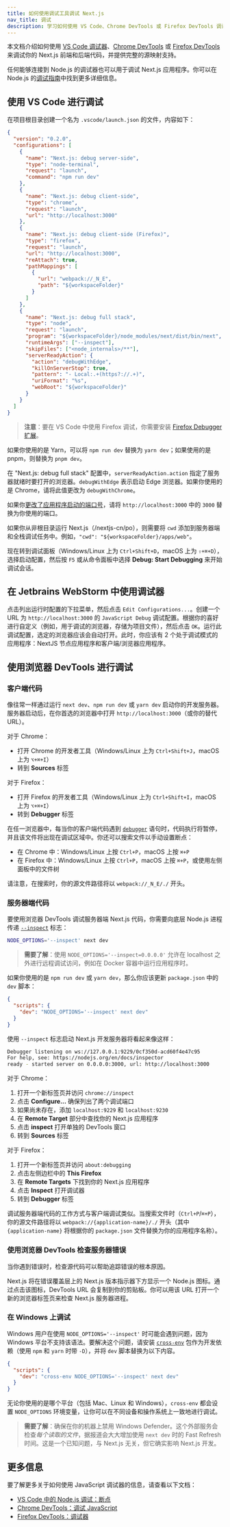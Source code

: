 ```yaml
---
title: 如何使用调试工具调试 Next.js
nav_title: 调试
description: 学习如何使用 VS Code、Chrome DevTools 或 Firefox DevTools 调试你的 Next.js 应用程序。
---
```


本文档介绍如何使用 [VS Code 调试器](https://code.visualstudio.com/docs/editor/debugging)、[Chrome DevTools](https://developers.google.com/web/tools/chrome-devtools) 或 [Firefox DevTools](https://firefox-source-docs.mozilla.org/devtools-user/) 来调试你的 Next.js 前端和后端代码，并提供完整的源映射支持。

任何能够连接到 Node.js 的调试器也可以用于调试 Next.js 应用程序。你可以在 Node.js 的[调试指南](https://nodejs.org/en/docs/guides/debugging-getting-started/)中找到更多详细信息。

## 使用 VS Code 进行调试

在项目根目录创建一个名为 `.vscode/launch.json` 的文件，内容如下：

```json
{
  "version": "0.2.0",
  "configurations": [
    {
      "name": "Next.js: debug server-side",
      "type": "node-terminal",
      "request": "launch",
      "command": "npm run dev"
    },
    {
      "name": "Next.js: debug client-side",
      "type": "chrome",
      "request": "launch",
      "url": "http://localhost:3000"
    },
    {
      "name": "Next.js: debug client-side (Firefox)",
      "type": "firefox",
      "request": "launch",
      "url": "http://localhost:3000",
      "reAttach": true,
      "pathMappings": [
        {
          "url": "webpack://_N_E",
          "path": "${workspaceFolder}"
        }
      ]
    },
    {
      "name": "Next.js: debug full stack",
      "type": "node",
      "request": "launch",
      "program": "${workspaceFolder}/node_modules/next/dist/bin/next",
      "runtimeArgs": ["--inspect"],
      "skipFiles": ["<node_internals>/**"],
      "serverReadyAction": {
        "action": "debugWithEdge",
        "killOnServerStop": true,
        "pattern": "- Local:.+(https?://.+)",
        "uriFormat": "%s",
        "webRoot": "${workspaceFolder}"
      }
    }
  ]
}
```

> **注意**：要在 VS Code 中使用 Firefox 调试，你需要安装 [Firefox Debugger 扩展](https://marketplace.visualstudio.com/items?itemName=firefox-devtools.vscode-firefox-debug)。

如果你使用的是 Yarn，可以将 `npm run dev` 替换为 `yarn dev`；如果使用的是 pnpm，则替换为 `pnpm dev`。

在 "Next.js: debug full stack" 配置中，`serverReadyAction.action` 指定了服务器就绪时要打开的浏览器。`debugWithEdge` 表示启动 Edge 浏览器。如果你使用的是 Chrome，请将此值更改为 `debugWithChrome`。

如果你[更改了应用程序启动的端口号](/nextjs-cn/pages/api-reference/cli/next#next-dev-options)，请将 `http://localhost:3000` 中的 `3000` 替换为你使用的端口。

如果你从非根目录运行 Next.js（/nextjs-cn/po），则需要将 `cwd` 添加到服务器端和全栈调试任务中。例如，`"cwd": "${workspaceFolder}/apps/web"`。

现在转到调试面板（Windows/Linux 上为 `Ctrl+Shift+D`，macOS 上为 `⇧+⌘+D`），选择启动配置，然后按 `F5` 或从命令面板中选择 **Debug: Start Debugging** 来开始调试会话。

## 在 Jetbrains WebStorm 中使用调试器

点击列出运行时配置的下拉菜单，然后点击 `Edit Configurations...`。创建一个 URL 为 `http://localhost:3000` 的 `JavaScript Debug` 调试配置。根据你的喜好进行自定义（例如，用于调试的浏览器，存储为项目文件），然后点击 `OK`。运行此调试配置，选定的浏览器应该会自动打开。此时，你应该有 2 个处于调试模式的应用程序：NextJS 节点应用程序和客户端/浏览器应用程序。

## 使用浏览器 DevTools 进行调试

### 客户端代码

像往常一样通过运行 `next dev`、`npm run dev` 或 `yarn dev` 启动你的开发服务器。服务器启动后，在你首选的浏览器中打开 `http://localhost:3000`（或你的替代 URL）。

对于 Chrome：

- 打开 Chrome 的开发者工具（Windows/Linux 上为 `Ctrl+Shift+J`，macOS 上为 `⌥+⌘+I`）
- 转到 **Sources** 标签

对于 Firefox：

- 打开 Firefox 的开发者工具（Windows/Linux 上为 `Ctrl+Shift+I`，macOS 上为 `⌥+⌘+I`）
- 转到 **Debugger** 标签

在任一浏览器中，每当你的客户端代码遇到 [`debugger`](https://developer.mozilla.org/docs/Web/JavaScript/Reference/Statements/debugger) 语句时，代码执行将暂停，并且该文件将出现在调试区域中。你还可以搜索文件以手动设置断点：

- 在 Chrome 中：Windows/Linux 上按 `Ctrl+P`，macOS 上按 `⌘+P`
- 在 Firefox 中：Windows/Linux 上按 `Ctrl+P`，macOS 上按 `⌘+P`，或使用左侧面板中的文件树

请注意，在搜索时，你的源文件路径将以 `webpack://_N_E/./` 开头。

### 服务器端代码

要使用浏览器 DevTools 调试服务器端 Next.js 代码，你需要向底层 Node.js 进程传递 [`--inspect`](https://nodejs.org/api/cli.html#cli_inspect_host_port) 标志：

```bash
NODE_OPTIONS='--inspect' next dev
```

> **需要了解**：使用 `NODE_OPTIONS='--inspect=0.0.0.0'` 允许在 localhost 之外进行远程调试访问，例如在 Docker 容器中运行应用程序时。

如果你使用的是 `npm run dev` 或 `yarn dev`，那么你应该更新 `package.json` 中的 `dev` 脚本：

```json
{
  "scripts": {
    "dev": "NODE_OPTIONS='--inspect' next dev"
  }
}
```

使用 `--inspect` 标志启动 Next.js 开发服务器将看起来像这样：

```bash
Debugger listening on ws://127.0.0.1:9229/0cf350d-acd60f4e47c95
For help, see: https://nodejs.org/en/docs/inspector
ready - started server on 0.0.0.0:3000, url: http://localhost:3000
```

对于 Chrome：

1. 打开一个新标签页并访问 `chrome://inspect`
2. 点击 **Configure...** 确保列出了两个调试端口
3. 如果尚未存在，添加 `localhost:9229` 和 `localhost:9230`
4. 在 **Remote Target** 部分中查找你的 Next.js 应用程序
5. 点击 **inspect** 打开单独的 DevTools 窗口
6. 转到 **Sources** 标签

对于 Firefox：

1. 打开一个新标签页并访问 `about:debugging`
2. 点击左侧边栏中的 **This Firefox**
3. 在 **Remote Targets** 下找到你的 Next.js 应用程序
4. 点击 **Inspect** 打开调试器
5. 转到 **Debugger** 标签

调试服务器端代码的工作方式与客户端调试类似。当搜索文件时（`Ctrl+P`/`⌘+P`），你的源文件路径将以 `webpack://{application-name}/./` 开头（其中 `{application-name}` 将根据你的 `package.json` 文件替换为你的应用程序名称）。

### 使用浏览器 DevTools 检查服务器错误

当你遇到错误时，检查源代码可以帮助追踪错误的根本原因。

Next.js 将在错误覆盖层上的 Next.js 版本指示器下方显示一个 Node.js 图标。通过点击该图标，DevTools URL 会复制到你的剪贴板。你可以用该 URL 打开一个新的浏览器标签页来检查 Next.js 服务器进程。

### 在 Windows 上调试

Windows 用户在使用 `NODE_OPTIONS='--inspect'` 时可能会遇到问题，因为 Windows 平台不支持该语法。要解决这个问题，请安装 [`cross-env`](https://www.npmjs.com/package/cross-env) 包作为开发依赖（使用 `npm` 和 `yarn` 时带 `-D`），并将 `dev` 脚本替换为以下内容。

```json
{
  "scripts": {
    "dev": "cross-env NODE_OPTIONS='--inspect' next dev"
  }
}
```

无论你使用的是哪个平台（包括 Mac、Linux 和 Windows），`cross-env` 都会设置 `NODE_OPTIONS` 环境变量，让你可以在不同设备和操作系统上一致地进行调试。

> **需要了解**：确保在你的机器上禁用 Windows Defender。这个外部服务会检查*每个读取的文件*，据报道会大大增加使用 `next dev` 时的 Fast Refresh 时间。这是一个已知问题，与 Next.js 无关，但它确实影响 Next.js 开发。

## 更多信息

要了解更多关于如何使用 JavaScript 调试器的信息，请查看以下文档：

- [VS Code 中的 Node.js 调试：断点](https://code.visualstudio.com/docs/nodejs/nodejs-debugging#_breakpoints)
- [Chrome DevTools：调试 JavaScript](https://developers.google.com/web/tools/chrome-devtools/javascript)
- [Firefox DevTools：调试器](https://firefox-source-docs.mozilla.org/devtools-user/debugger/)
